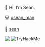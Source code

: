 👋 Hi, I’m Sean. 

:computer: [osean_man](https://github.com/osean-man)

:ninja: [sean](https://tryhackme.com/p/sean)

<img align="left" src="https://github-readme-stats.vercel.app/api?username=osean-man&show_icons=true&theme=merko" />  <img src="https://tryhackme-badges.s3.amazonaws.com/sean.png" alt="TryHackMe">
